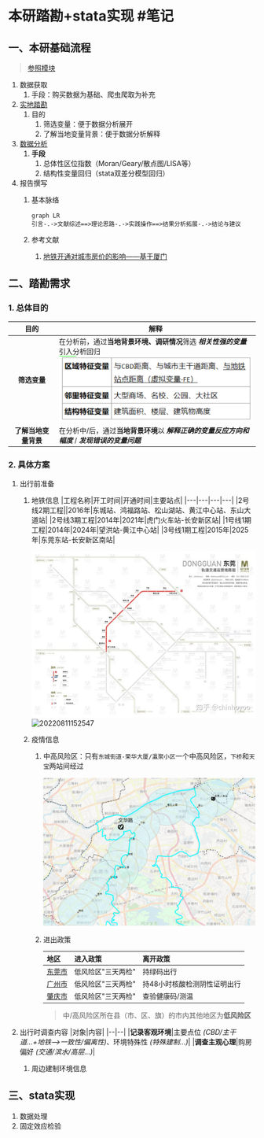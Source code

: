 # 本研踏勘+stata实现 #笔记

## 一、本研基础流程

> [参照模块](../../project/本研/README/README.md)

1. 数据获取
	1. 手段：购买数据为基础、爬虫爬取为补充
2. [实地踏勘](#二踏勘需求)
	1. 目的
		1. 筛选变量：便于数据分析展开
		2. 了解当地变量背景：便于数据分析解释
3. [数据分析](#三stata实现)
	1. **手段**
		1. 总体性区位指数（Moran/Geary/散点图/LISA等）
		2. 结构性变量回归（stata双差分模型回归）
4. 报告撰写
	1. 基本脉络

		```mermaid
		graph LR
		引言-.->文献综述==>理论思路-.->实践操作==>结果分析拓展-.->结论与建议
		```

	2. 参考文献
		1. [地铁开通对城市房价的影响——基于厦门](https://kns.cnki.net/KXReader/Detail?invoice=skOndDLpdMFT33zar2NQWcmk30zzNKhpnv84sAfO28T9L%2BT4oETgaE%2B0hVZKZWa39X2gOHkVMtTfuiSLf8fgFUqowxYJ4nc5EeUT4Ucydo06wB%2BY7p00K674FnazuskTdHDSU4fN7YhAdghg6%2BADumXkB5q376kfqcJDRWoH%2FOE%3D&DBCODE=CJFD&FileName=JMDZ202203007&TABLEName=cjfdlast2022&nonce=8C3D58E958424F089255720157906EF8&uid=&TIMESTAMP=1658276419923)

## 二、踏勘需求

### 1. 总体目的

|目的|解释|
|:--:|--|
|**筛选变量**|在分析前，通过**当地背景环境、调研情况**筛选 ***相关性强的变量*** 引入分析回归 <br> ![相关变量](https://raw.githubusercontent.com/dsw676676/picture/main/image/%E7%9B%B8%E5%85%B3%E5%8F%98%E9%87%8F.png)|
|**了解当地变量背景**|在分析中/后，通过**当地背景环境**以 ***解释正确的变量反应方向和幅度*** / ***发现错误的变量问题***|

### 2. 具体方案

1. 出行前准备

    1. 地铁信息
		|工程名称|开工时间|开通时间|主要站点|
		|---|---|---|---|
		|2号线2期工程||2016年|东城站、鸿福路站、松山湖站、黄江中心站、东山大道站|
		|2号线3期工程|2014年|2021年|虎门火车站-长安新区站|
		|1号线1期工程|2014年|2024年|望洪站-黄江中心站|
		|3号线1期工程|2015年|2025年|东莞东站-长安新区南站|

		![20220811152657](https://raw.githubusercontent.com/dsw676676/picture/main/image/20220811152657.png)![20220811152547](https://raw.githubusercontent.com/dsw676676/picture/main/image/20220811152547.png)

    2. 疫情信息
        1. 中高风险区：只有`东城街道-荣华大厦/瀛聚小区`一个中高风险区，`下桥`和`天宝`两站间经过

			![20220811152512](https://raw.githubusercontent.com/dsw676676/picture/main/image/20220811152512.png)

        2. 进出政策

			|地区|进入政策|离开政策|
			|--|--|--|
			|[东莞市](https://www.gd.gov.cn/gdywdt/zwzt/yqfkzccs/dszc/content/post_3988977.html)|低风险区"三天两检"|持绿码出行|
			|[广州市](https://www.gd.gov.cn/gdywdt/zwzt/yqfkzccs/dszc/content/post_3988982.html)|低风险区"三天两检"|持48小时核酸检测阴性证明出行|
			|[肇庆市](https://www.gd.gov.cn/gdywdt/zwzt/yqfkzccs/dszc/content/post_3963915.html)|低风险区"三天两检"|查验健康码/测温|

    		> 中/高风险区所在县（市、区、旗）的市内其他地区为**低风险区**
2. 出行时调查内容
	|对象|内容|
	|--|--|
	|**记录客观环境**|主要点位 *(CBD/主干道...+地铁-->一致性/偏离性)*、环境特殊性 *(特殊建制...)*|
	|**调查主观心理**|购房偏好 *(交通/滨水/高层...)*|

    1. 周边建制环境信息

## 三、stata实现

1. 数据处理
2. 固定效应检验
